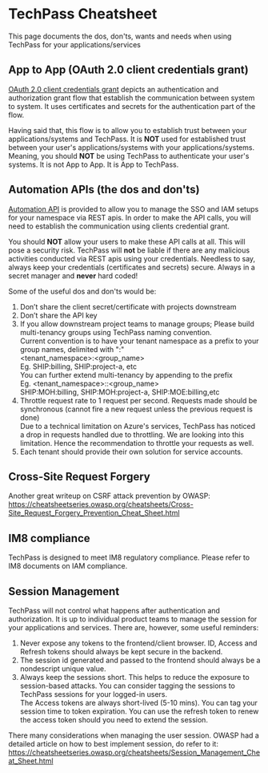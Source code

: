 # TechPass Cheatsheet
This page documents the dos, don'ts, wants and needs when using TechPass for your applications/services

## App to App (OAuth 2.0 client credentials grant)
[OAuth 2.0 client credentials grant](/concepts/clientcred) depicts an authentication and authorization grant flow that establish the communication between system to system.
It uses certificates and secrets for the authentication part of the flow.

Having said that, this flow is to allow you to establish trust between your applications/systems and TechPass.
It is **NOT** used for established trust between your user's applications/systems with your applications/systems.
Meaning, you should **NOT** be using TechPass to authenticate your user's systems. It is not App to App. It is App to TechPass.


## Automation APIs (the dos and don'ts)
[Automation API](/apis/integration) is provided to allow you to manage the SSO and IAM setups for your namespace via REST apis.
In order to make the API calls, you will need to establish the communication using clients credential grant.

You should **NOT** allow your users to make these API calls at all.
This will pose a security risk. TechPass will **not** be liable if there are any malicious activities conducted via REST apis using your credentials.
Needless to say, always keep your credentials (certificates and secrets) secure. 
Always in a secret manager and **never** hard coded!

Some of the useful dos and don'ts would be:
1. Don’t share the client secret/certificate with projects downstream
2. Don’t share the API key
3. If you allow downstream project teams to manage groups; Please build multi-tenancy groups using TechPass naming convention.  
   Current convention is to have your tenant namespace as a prefix to your group names, delimited with ":"  
   <tenant_namespace>:<group_name>  
   Eg. SHIP:billing, SHIP:project-a, etc  
   You can further extend multi-tenancy by appending to the prefix  
   Eg. <tenant_namespace>:<project>:<group_name>  
   SHIP:MOH:billing, SHIP:MOH:project-a, SHIP:MOE:billing,etc
4. Throttle request rate to 1 request per second. Requests made should be synchronous (cannot fire a new request unless the previous request is done)  
   Due to a technical limitation on Azure's services, TechPass has noticed a drop in requests handled due to throttling.
   We are looking into this limitation. Hence the recommendation to throttle your requests as well.
5. Each tenant should provide their own solution for service accounts.

## Cross-Site Request Forgery
Another great writeup on CSRF attack prevention by OWASP:
https://cheatsheetseries.owasp.org/cheatsheets/Cross-Site_Request_Forgery_Prevention_Cheat_Sheet.html

## IM8 compliance
TechPass is designed to meet IM8 regulatory compliance. Please refer to IM8 documents on IAM compliance. 

## Session Management
TechPass will not control what happens after authentication and authorization. 
It is up to individual product teams to manage the session for your applications and services.
There are, however, some useful reminders:
1. Never expose any tokens to the frontend/client browser. ID, Access and Refresh tokens should always be kept secure in the backend.
2. The session id generated and passed to the frontend should always be a nondescript unique value.
3. Always keep the sessions short. This helps to reduce the exposure to session-based attacks. You can consider tagging the sessions to TechPass sessions for your logged-in users.  
   The Access tokens are always short-lived (5-10 mins). You can tag your session time to token expiration. You can use the refresh token to renew the access token should you need to extend the session.
   
There many considerations when managing the user session. OWASP had a detailed article on how to best implement session, do refer to it:
https://cheatsheetseries.owasp.org/cheatsheets/Session_Management_Cheat_Sheet.html

